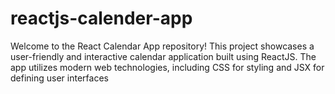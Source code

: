 # reactjs-calender-app
Welcome to the React Calendar App repository! This project showcases a user-friendly and interactive calendar application built using ReactJS. The app utilizes modern web technologies, including CSS for styling and JSX for defining user interfaces

